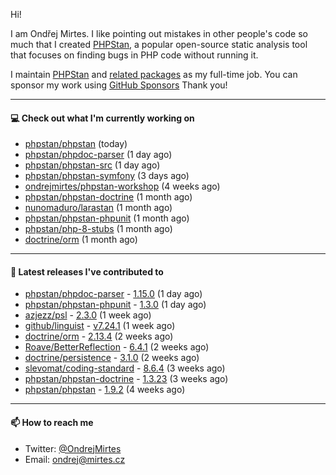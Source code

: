 Hi!

I am Ondřej Mirtes. I like pointing out mistakes in other people's code so much that I created [PHPStan](https://phpstan.org/), a popular open-source static analysis tool that focuses on finding bugs in PHP code without running it.

I maintain [PHPStan](https://github.com/phpstan/phpstan) and [related packages](https://github.com/phpstan/) as my full-time job. You can sponsor my work using [GitHub Sponsors](https://github.com/sponsors/ondrejmirtes) Thank you!

---

#### 💻 Check out what I'm currently working on

- [phpstan/phpstan](https://github.com/phpstan/phpstan) (today)
- [phpstan/phpdoc-parser](https://github.com/phpstan/phpdoc-parser) (1 day ago)
- [phpstan/phpstan-src](https://github.com/phpstan/phpstan-src) (1 day ago)
- [phpstan/phpstan-symfony](https://github.com/phpstan/phpstan-symfony) (3 days ago)
- [ondrejmirtes/phpstan-workshop](https://github.com/ondrejmirtes/phpstan-workshop) (4 weeks ago)
- [phpstan/phpstan-doctrine](https://github.com/phpstan/phpstan-doctrine) (1 month ago)
- [nunomaduro/larastan](https://github.com/nunomaduro/larastan) (1 month ago)
- [phpstan/phpstan-phpunit](https://github.com/phpstan/phpstan-phpunit) (1 month ago)
- [phpstan/php-8-stubs](https://github.com/phpstan/php-8-stubs) (1 month ago)
- [doctrine/orm](https://github.com/doctrine/orm) (1 month ago)

---

#### 🔭 Latest releases I've contributed to

- [phpstan/phpdoc-parser](https://github.com/phpstan/phpdoc-parser) - [1.15.0](https://github.com/phpstan/phpdoc-parser/releases/tag/1.15.0) (1 day ago)
- [phpstan/phpstan-phpunit](https://github.com/phpstan/phpstan-phpunit) - [1.3.0](https://github.com/phpstan/phpstan-phpunit/releases/tag/1.3.0) (1 day ago)
- [azjezz/psl](https://github.com/azjezz/psl) - [2.3.0](https://github.com/azjezz/psl/releases/tag/2.3.0) (1 week ago)
- [github/linguist](https://github.com/github/linguist) - [v7.24.1](https://github.com/github/linguist/releases/tag/v7.24.1) (1 week ago)
- [doctrine/orm](https://github.com/doctrine/orm) - [2.13.4](https://github.com/doctrine/orm/releases/tag/2.13.4) (2 weeks ago)
- [Roave/BetterReflection](https://github.com/Roave/BetterReflection) - [6.4.1](https://github.com/Roave/BetterReflection/releases/tag/6.4.1) (2 weeks ago)
- [doctrine/persistence](https://github.com/doctrine/persistence) - [3.1.0](https://github.com/doctrine/persistence/releases/tag/3.1.0) (2 weeks ago)
- [slevomat/coding-standard](https://github.com/slevomat/coding-standard) - [8.6.4](https://github.com/slevomat/coding-standard/releases/tag/8.6.4) (3 weeks ago)
- [phpstan/phpstan-doctrine](https://github.com/phpstan/phpstan-doctrine) - [1.3.23](https://github.com/phpstan/phpstan-doctrine/releases/tag/1.3.23) (3 weeks ago)
- [phpstan/phpstan](https://github.com/phpstan/phpstan) - [1.9.2](https://github.com/phpstan/phpstan/releases/tag/1.9.2) (4 weeks ago)

---

#### 📫 How to reach me

- Twitter: [@OndrejMirtes](https://twitter.com/ondrejmirtes)
- Email: [ondrej@mirtes.cz](mailto:ondrej@mirtes.cz)

